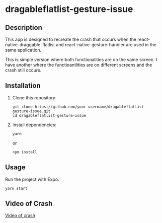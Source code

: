 # dragableflatlist-gesture-issue

## Description

This app is designed to recreate the crash that occurs when the react-native-draggable-flatlist and react-native-gesture-handler are used in the same application.

This is simple version where both functionalities are on the same screen. I have another where the functioantlities are on different screens and the crash still occurs.

## Installation

1. Clone this repository:
   ```
   git clone https://github.com/your-username/dragableflatlist-gesture-issue.git
   cd dragableflatlist-gesture-issue
   ```
2. Install dependencies:
   ```
   yarn
   ```
   or
   ```
   npm install
   ```

## Usage

Run the project with Expo:

```
yarn start
```

## Video of Crash

[Video of crash](./docs/20250902crashRecreate.mp4)
